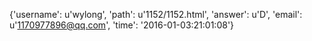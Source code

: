 {'username': u'wylong', 'path': u'1152/1152.html', 'answer': u'D', 'email': u'1170977896@qq.com', 'time': '2016-01-03:21:01:08'}